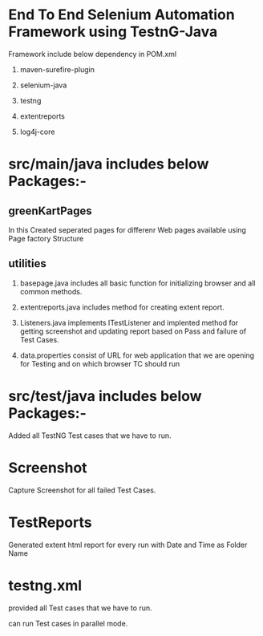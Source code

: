 # End To End Selenium Automation Framework using TestnG-Java

Framework include below dependency in POM.xml

1) maven-surefire-plugin

2) selenium-java

3) testng

4) extentreports

5) log4j-core

# src/main/java includes below Packages:-

## greenKartPages

In this Created seperated pages for differenr Web pages available using Page factory Structure

## utilities

1) basepage.java includes all basic function for initializing browser and all common methods.

2) extentreports.java includes method for creating extent report.

3) Listeners.java implements ITestListener and implented method for getting screenshot and updating report based on Pass and failure of Test Cases.

4) data.properties consist of URL for web application that we are opening for Testing and on which browser TC should run

# src/test/java includes below Packages:-

Added all TestNG Test cases that we have to run.

# Screenshot

Capture Screenshot for all failed Test Cases.

# TestReports

Generated extent html report for every run with Date and Time as Folder Name

# testng.xml

provided all Test cases that we have to run.

can run Test cases in parallel mode.
